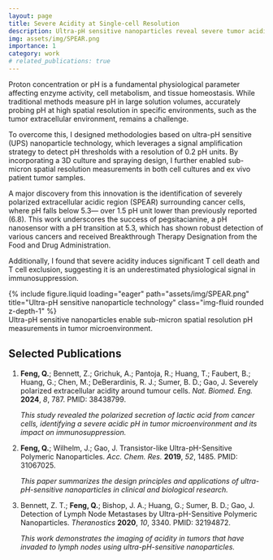 ```yaml
---
layout: page
title: Severe Acidity at Single-cell Resolution
description: Ultra-pH sensitive nanoparticles reveal severe tumor acidity and its impact on immunosuppression
img: assets/img/SPEAR.png
importance: 1
category: work
# related_publications: true
---
```


Proton concentration or pH is a fundamental physiological parameter affecting enzyme activity, cell metabolism, and tissue homeostasis. While traditional methods measure pH in large solution volumes, accurately probing pH at high spatial resolution in specific environments, such as the tumor extracellular environment, remains a challenge.

To overcome this, I designed methodologies based on ultra-pH sensitive (UPS) nanoparticle technology, which leverages a signal amplification strategy to detect pH thresholds with a resolution of 0.2 pH units. By incorporating a 3D culture and spraying design, I further enabled sub-micron spatial resolution measurements in both cell cultures and ex vivo patient tumor samples.

A major discovery from this innovation is the identification of severely polarized extracellular acidic region (SPEAR) surrounding cancer cells, where pH falls below 5.3— over 1.5 pH unit lower than previously reported (6.8). This work underscores the success of pegsitacianine, a pH nanosensor with a pH transition at 5.3, which has shown robust detection of various cancers and received Breakthrough Therapy Designation from the Food and Drug Administration.

Additionally, I found that severe acidity induces significant T cell death and T cell exclusion, suggesting it is an underestimated physiological signal in immunosuppression.

<div class="row justify-content-center">
    <div class="col-sm-6 mt-3 mt-md-0">
        {% include figure.liquid loading="eager" path="assets/img/SPEAR.png" title="Ultra-pH sensitive nanoparticle technology" class="img-fluid rounded z-depth-1" %}
    </div>
</div>
<div class="caption">
    Ultra-pH sensitive nanoparticles enable sub-micron spatial resolution pH measurements in tumor microenvironment.
</div>

## Selected Publications

1. **Feng, Q.**; Bennett, Z.; Grichuk, A.; Pantoja, R.; Huang, T.; Faubert, B.; Huang, G.; Chen, M.; DeBerardinis, R. J.; Sumer, B. D.; Gao, J. Severely polarized extracellular acidity around tumour cells. _Nat. Biomed. Eng._ **2024**, _8_, 787. PMID: 38438799.

   _This study revealed the polarized secretion of lactic acid from cancer cells, identifying a severe acidic pH in tumor microenvironment and its impact on immunosuppression._

2. **Feng, Q.**; Wilhelm, J.; Gao, J. Transistor-like Ultra-pH-Sensitive Polymeric Nanoparticles. _Acc. Chem. Res._ **2019**, _52_, 1485. PMID: 31067025.

   _This paper summarizes the design principles and applications of ultra-pH-sensitive nanoparticles in clinical and biological research._

3. Bennett, Z. T.; **Feng, Q.**; Bishop, J. A.; Huang, G.; Sumer, B. D.; Gao, J. Detection of Lymph Node Metastases by Ultra-pH-Sensitive Polymeric Nanoparticles. _Theranostics_ **2020**, _10_, 3340. PMID: 32194872.

   _This work demonstrates the imaging of acidity in tumors that have invaded to lymph nodes using ultra-pH-sensitive nanoparticles._
